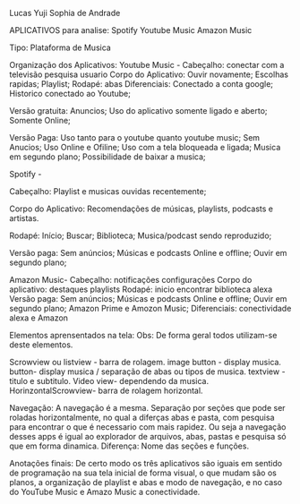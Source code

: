 Lucas Yuji 
Sophia de Andrade

APLICATIVOS para analise:
Spotify
Youtube Music
Amazon Music

Tipo: Plataforma de Musica

Organização dos Aplicativos: 
Youtube Music - 
  Cabeçalho:
    conectar com a televisão
    pesquisa
    usuario
  Corpo do Aplicativo:
    Ouvir novamente;
    Escolhas rapidas;
    Playlist;
  Rodapé:
    abas
Diferenciais: 
 Conectado a conta google;
 Historico conectado ao Youtube;
 
Versão gratuita:
  Anuncios;
  Uso do aplicativo somente ligado e aberto;
  Somente Online;

Versão Paga:
  Uso tanto para o youtube quanto youtube music;
  Sem Anucios;
  Uso Online e Ofiline;
  Uso com a tela bloqueada e ligada;
  Musica em segundo plano;
  Possibilidade de baixar a musica;
  
  
Spotify -

 Cabeçalho:
Playlist e musicas ouvidas recentemente;
    
 Corpo do Aplicativo:
 Recomendações de músicas, playlists, podcasts e artistas.

 Rodapé:
Início;
Buscar;
Biblioteca;
Musica/podcast sendo reproduzido;

Versão paga: 
Sem anúncios;
Músicas e podcasts Online e offline;
Ouvir em segundo plano;
  
Amazon Music-
Cabeçalho:
 notificações 
 configurações
Corpo do aplicativo:
  destaques playlists
Rodapé:
  inicio
  encontrar
  biblioteca
  alexa
Versão paga:
  Sem anúncios;
  Músicas e podcasts Online e offline;
  Ouvir em segundo plano;
  Amazon Prime e Amozon Music;
Diferenciais:
  conectividade alexa e Amazon
  
Elementos aprensentados na tela:
Obs: De forma geral todos utilizam-se deste elementos.

Scrowview ou listview - barra de rolagem.
image button - display musica.
button- display musica / separação de abas ou tipos de musica. 
textview - titulo e subtitulo.
Video view- dependendo da musica.
HorinzontalScrowview- barra de rolagem horizontal.

Navegação:
 A navegação é a mesma.
  Separação por seções que pode ser roladas horizontalmente, no qual a diferças abas e pasta, com pesquisa para encontrar o que é necessario com mais rapidez.
  Ou seja a navegação desses apps é igual ao explorador de arquivos, abas, pastas e pesquisa só que em forma dinamica.
  Diferença: Nome das seções e funções.

Anotações finais:
   De certo modo os três aplicativos são iguais em sentido de programação na sua tela inicial de forma visual, o que mudam são os planos, a organização de playlist e abas e modo de navegação, e no caso do YouTube Music e Amazo Music a conectividade.
